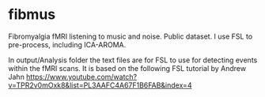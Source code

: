 # fibmus
Fibromyalgia fMRI listening to music and noise. Public dataset. I use FSL to pre-process, including ICA-AROMA.

In output/Analysis folder the text files are for FSL to use for detecting events within the fMRI scans. It is based on the following FSL tutorial by Andrew Jahn https://www.youtube.com/watch?v=TPR2v0mOxk8&list=PL3AAFC4A67F1B6FAB&index=4

